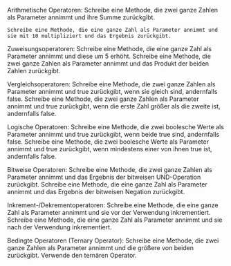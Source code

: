 Arithmetische Operatoren:
    Schreibe eine Methode, die zwei ganze Zahlen als Parameter annimmt und ihre Summe zurückgibt.
    
    Schreibe eine Methode, die eine ganze Zahl als Parameter annimmt und sie mit 10 multipliziert und das Ergebnis zurückgibt.

Zuweisungsoperatoren:
    Schreibe eine Methode, die eine ganze Zahl als Parameter annimmt und diese um 5 erhöht.
    Schreibe eine Methode, die zwei ganze Zahlen als Parameter annimmt und das Produkt der beiden Zahlen zurückgibt.

Vergleichsoperatoren:
    Schreibe eine Methode, die zwei ganze Zahlen als Parameter annimmt und true zurückgibt, wenn sie gleich sind, andernfalls false.
    Schreibe eine Methode, die zwei ganze Zahlen als Parameter annimmt und true zurückgibt, wenn die erste Zahl größer als die zweite ist, andernfalls false.

Logische Operatoren:
    Schreibe eine Methode, die zwei boolesche Werte als Parameter annimmt und true zurückgibt, wenn beide true sind, andernfalls false.
    Schreibe eine Methode, die zwei boolesche Werte als Parameter annimmt und true zurückgibt, wenn mindestens einer von ihnen true ist, andernfalls false.

Bitweise Operatoren:
    Schreibe eine Methode, die zwei ganze Zahlen als Parameter annimmt und das Ergebnis der bitweisen UND-Operation zurückgibt.
    Schreibe eine Methode, die eine ganze Zahl als Parameter annimmt und das Ergebnis der bitweisen Negation zurückgibt.

Inkrement-/Dekrementoperatoren:
    Schreibe eine Methode, die eine ganze Zahl als Parameter annimmt und sie vor der Verwendung inkrementiert.
    Schreibe eine Methode, die eine ganze Zahl als Parameter annimmt und sie nach der Verwendung inkrementiert.

Bedingte Operatoren (Ternary Operator):
    Schreibe eine Methode, die zwei ganze Zahlen als Parameter annimmt und die größere von beiden zurückgibt. Verwende den ternären Operator.